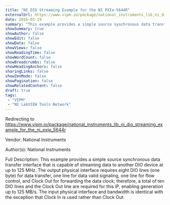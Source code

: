 ```yaml
---
title: "NI DIO Streaming Example for the NI PXIe-5644R"
externalUrl: https://www.vipm.io/package/national_instruments_lib_ni_dio_streaming_example_for_the_ni_pxie_5644r
date: 2016-05-19
summary: "This example provides a simple source synchronous data transfer interface that is capable of streaming data to another DIO device at up to 125 MHz."
showSummary: true
showAuthor: false
showEdit: false
showData: false
showViews: false
showReadingTime: false
showWordCount: false
showBreadcrumbs: false
showHeadingAnchors: false
sharingLinks: false
showZenMode: false
showPagination: false
showRelatedContent: false
draft: true
tags:
 - "VIPM"
 - "NI LabVIEW Tools Network"
---
```


Redirecting to https://www.vipm.io/package/national_instruments_lib_ni_dio_streaming_example_for_the_ni_pxie_5644r

Vendor: National Instruments

Author(s): National Instruments
 
Full Description:
This example provides a simple source synchronous data transfer interface that is capable of streaming data to another DIO device at up to 125 MHz. The output physical interface requires eight DIO lines (one byte) for data transfer, one line for data valid signaling, one line for flow control, and Clock Out for forwarding the data clock; therefore, a total of ten DIO lines and the Clock Out line are required for this IP, enabling generation up to 125 MB/s. The input physical interface and bandwidth is identical with the exception that Clock In is used rather than Clock Out.